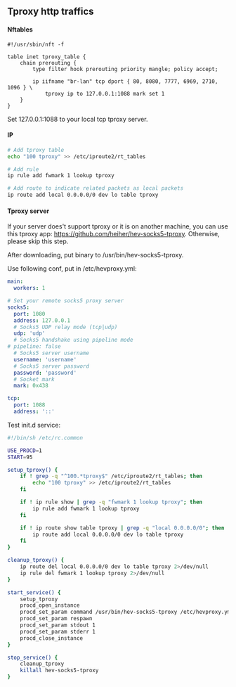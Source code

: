 ## Tproxy http traffics

#### Nftables
```nft
#!/usr/sbin/nft -f

table inet tproxy_table {
    chain prerouting {
        type filter hook prerouting priority mangle; policy accept;

        ip iifname "br-lan" tcp dport { 80, 8080, 7777, 6969, 2710, 1096 } \
            tproxy ip to 127.0.0.1:1088 mark set 1
    }
}

```
Set 127.0.0.1:1088 to your local tcp tproxy server.

#### IP
```bash
# Add tproxy table
echo "100 tproxy" >> /etc/iproute2/rt_tables

# Add rule
ip rule add fwmark 1 lookup tproxy

# Add route to indicate related packets as local packets
ip route add local 0.0.0.0/0 dev lo table tproxy
```

#### Tproxy server

If your server does't support tproxy or it is on another machine, you can use this tproxy app:
https://github.com/heiher/hev-socks5-tproxy. Otherwise, please skip this step.

After downloading, put binary to /usr/bin/hev-socks5-tproxy.

Use following conf, put in /etc/hevproxy.yml:

```yaml
main:
  workers: 1

# Set your remote socks5 proxy server
socks5:
  port: 1080
  address: 127.0.0.1
  # Socks5 UDP relay mode (tcp|udp)
  udp: 'udp'
  # Socks5 handshake using pipeline mode
# pipeline: false
  # Socks5 server username
  username: 'username'
  # Socks5 server password
  password: 'password'
  # Socket mark
  mark: 0x438

tcp:
  port: 1088
  address: '::'
```

Test init.d service:
```bash
#!/bin/sh /etc/rc.common

USE_PROCD=1
START=95

setup_tproxy() {
    if ! grep -q "^100.*tproxy$" /etc/iproute2/rt_tables; then
        echo "100 tproxy" >> /etc/iproute2/rt_tables
    fi

    if ! ip rule show | grep -q "fwmark 1 lookup tproxy"; then
        ip rule add fwmark 1 lookup tproxy
    fi

    if ! ip route show table tproxy | grep -q "local 0.0.0.0/0"; then
        ip route add local 0.0.0.0/0 dev lo table tproxy
    fi
}

cleanup_tproxy() {
    ip route del local 0.0.0.0/0 dev lo table tproxy 2>/dev/null
    ip rule del fwmark 1 lookup tproxy 2>/dev/null
}

start_service() {
    setup_tproxy
    procd_open_instance
    procd_set_param command /usr/bin/hev-socks5-tproxy /etc/hevproxy.yml
    procd_set_param respawn
    procd_set_param stdout 1
    procd_set_param stderr 1
    procd_close_instance
}

stop_service() {
    cleanup_tproxy
    killall hev-socks5-tproxy
}         
```